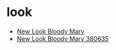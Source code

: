 # look

 * [New Look Bloody Mary](../../index/n/new-look-bloody-mary-380635.json)
 * [New Look Bloody Mary 380635](../../index/n/new-look-bloody-mary-380635.json)
